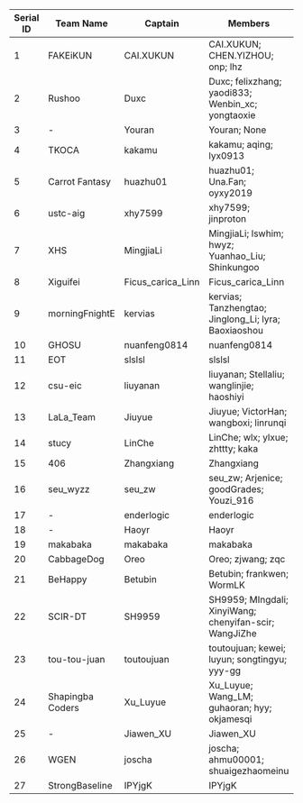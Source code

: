 | Serial ID | Team Name        | Captain           | Members                                                |
| ---- | ---------------- | ----------------- | ------------------------------------------------------ |
| 1    | FAKEiKUN         | CAI.XUKUN         | CAI.XUKUN; CHEN.YIZHOU; onp; lhz                       |
| 2    | Rushoo           | Duxc              | Duxc; felixzhang; yaodi833; Wenbin_xc; yongtaoxie      |
| 3    | -                | Youran            | Youran; None                                           |
| 4    | TKOCA            | kakamu            | kakamu; aqing; lyx0913                                 |
| 5    | Carrot Fantasy   | huazhu01          | huazhu01; Una.Fan; oyxy2019                            |
| 6    | ustc-aig         | xhy7599           | xhy7599; jinproton                                     |
| 7    | XHS              | MingjiaLi         | MingjiaLi; lswhim; hwyz; Yuanhao_Liu; Shinkungoo       |
| 8   | Xiguifei         | Ficus_carica_Linn | Ficus_carica_Linn                                      |
| 9   | morningFnightE   | kervias           | kervias; Tanzhengtao; Jinglong_Li; lyra; Baoxiaoshou   |
| 10   | GHOSU            | nuanfeng0814      | nuanfeng0814                                           |
| 11   | EOT              | slslsl            | slslsl                                                 |
| 12   | csu-eic          | liuyanan          | liuyanan; Stellaliu; wanglinjie; haoshiyi              |
| 13   | LaLa_Team        | Jiuyue            | Jiuyue; VictorHan; wangboxi; linrunqi                  |
| 14   | stucy            | LinChe            | LinChe; wlx; ylxue; zhttty; kaka                       |
| 15   | 406              | Zhangxiang        | Zhangxiang                                             |
| 16   | seu_wyzz         | seu_zw            | seu_zw; Arjenice; goodGrades; Youzi_916                |
| 17   | -                | enderlogic        | enderlogic                                             |
| 18   | -                | Haoyr             | Haoyr                                                  |
| 19   | makabaka         | makabaka          | makabaka                                               |
| 20   | CabbageDog       | Oreo              | Oreo; zjwang; zqc                                      |
| 21   | BeHappy          | Betubin           | Betubin; frankwen; WormLK                              |
| 22   | SCIR-DT          | SH9959            | SH9959; MIngdali; XinyiWang; chenyifan-scir; WangJiZhe |
| 23   | tou-tou-juan     | toutoujuan        | toutoujuan; kewei; luyun; songtingyu; yyy-gg           |
| 24   | Shapingba Coders | Xu_Luyue          | Xu_Luyue; Wang_LM; guhaoran; hyy; okjamesqi            |
| 25   | -                | Jiawen_XU         | Jiawen_XU                                              |
| 26   | WGEN             | joscha            | joscha; ahmu00001; shuaigezhaomeinu                    |
| 27   | StrongBaseline   | IPYjgK            | IPYjgK                                                 |
